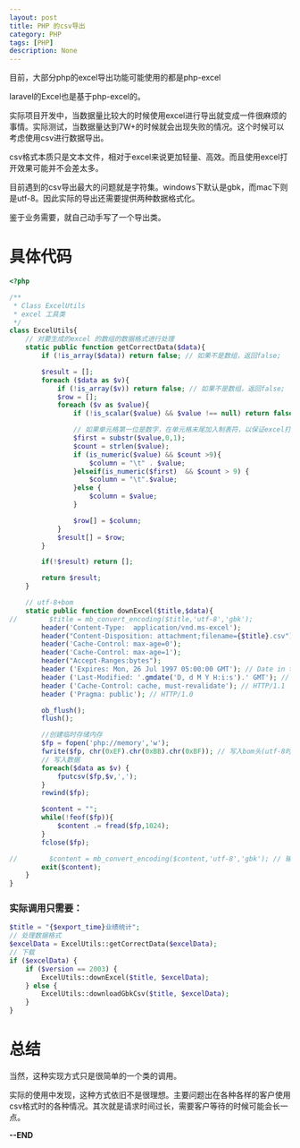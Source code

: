 ```yaml
---
layout: post
title: PHP 的csv导出
category: PHP
tags: [PHP]
description: None
---
```


目前，大部分php的excel导出功能可能使用的都是php-excel

laravel的Excel也是基于php-excel的。

实际项目开发中，当数据量比较大的时候使用excel进行导出就变成一件很麻烦的事情。实际测试，当数据量达到7W+的时候就会出现失败的情况。这个时候可以考虑使用csv进行数据导出。

csv格式本质只是文本文件，相对于excel来说更加轻量、高效。而且使用excel打开效果可能并不会差太多。

目前遇到的csv导出最大的问题就是字符集。windows下默认是gbk，而mac下则是utf-8。因此实际的导出还需要提供两种数据格式化。



鉴于业务需要，就自己动手写了一个导出类。

# 具体代码

```php
<?php

/**
 * Class ExcelUtils
 * excel 工具类
 */
class ExcelUtils{
    // 对要生成的excel 的数组的数据格式进行处理
    static public function getCorrectData($data){
        if (!is_array($data)) return false; // 如果不是数组，返回false;

        $result = [];
        foreach ($data as $v){
            if (!is_array($v)) return false; // 如果不是数组，返回false;
            $row = [];
            foreach ($v as $value){
                if (!is_scalar($value) && $value !== null) return false;

                // 如果单元格第一位是数字，在单元格末尾加入制表符，以保证excel打开不会格式化该单元格
                $first = substr($value,0,1);
                $count = strlen($value);
                if (is_numeric($value) && $count >9){
                    $column = "\t" . $value;
                }elseif(is_numeric($first)  && $count > 9) {
                    $column = "\t".$value;
                }else {
                    $column = $value;
                }

                $row[] = $column;
            }
            $result[] = $row;
        }

        if(!$result) return [];

        return $result;
    }

    // utf-8+bom
    static public function downExcel($title,$data){
//        $title = mb_convert_encoding($title,'utf-8','gbk');
        header('Content-Type:  application/vnd.ms-excel');
        header("Content-Disposition: attachment;filename={$title}.csv");
        header('Cache-Control: max-age=0');
        header('Cache-Control: max-age=1');
        header("Accept-Ranges:bytes");
        header ('Expires: Mon, 26 Jul 1997 05:00:00 GMT'); // Date in the past
        header ('Last-Modified: '.gmdate('D, d M Y H:i:s').' GMT'); // always modified
        header ('Cache-Control: cache, must-revalidate'); // HTTP/1.1
        header ('Pragma: public'); // HTTP/1.0

        ob_flush();
        flush();

        //创建临时存储内存
        $fp = fopen('php://memory','w');
        fwrite($fp, chr(0xEF).chr(0xBB).chr(0xBF)); // 写入bom头(utf-8时才需要)
        // 写入数据
        foreach($data as $v) {
            fputcsv($fp,$v,',');
        }
        rewind($fp);

        $content = "";
        while(!feof($fp)){
            $content .= fread($fp,1024);
        }
        fclose($fp);

//        $content = mb_convert_encoding($content,'utf-8','gbk'); // 输出utf-8 格式数据
        exit($content);
    }
}

```

### 实际调用只需要：

```php
$title = "{$export_time}业绩统计";
// 处理数据格式
$excelData = ExcelUtils::getCorrectData($excelData);
// 下载
if ($excelData) {
	if ($version == 2003) {
		ExcelUtils::downExcel($title, $excelData);
	} else {
        ExcelUtils::downloadGbkCsv($title, $excelData);
	}
}
```

# 总结

当然，这种实现方式只是很简单的一个类的调用。

实际的使用中发现，这种方式依旧不是很理想。主要问题出在各种各样的客户使用csv格式时的各种情况。其次就是请求时间过长，需要客户等待的时候可能会长一点。

**--END**